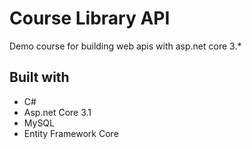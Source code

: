 # Course Library API
Demo course for building web apis with asp.net core 3.*

## Built with
- C#
- Asp.net Core 3.1
- MySQL
- Entity Framework Core
